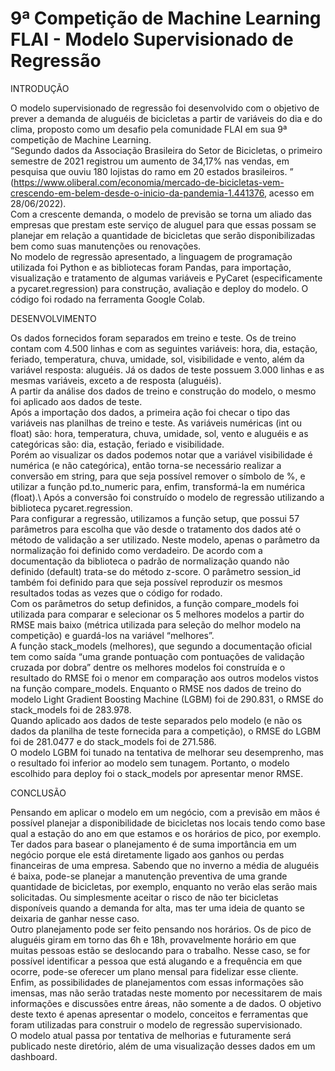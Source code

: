# 9ª Competição de Machine Learning FLAI - Modelo Supervisionado de Regressão 

INTRODUÇÃO

O modelo supervisionado de regressão foi desenvolvido com o objetivo de prever a demanda de aluguéis de bicicletas a partir de variáveis do dia e do clima, proposto como um desafio pela comunidade FLAI em sua 9ª competição de Machine Learning.\
“Segundo dados da Associação Brasileira do Setor de Bicicletas, o primeiro semestre de 2021 registrou um aumento de 34,17% nas vendas, em pesquisa que ouviu 180 lojistas do ramo em 20 estados brasileiros. ” (https://www.oliberal.com/economia/mercado-de-bicicletas-vem-crescendo-em-belem-desde-o-inicio-da-pandemia-1.441376, acesso em 28/06/2022).\
Com a crescente demanda, o modelo de previsão se torna um aliado das empresas que prestam este serviço de aluguel para que essas possam se planejar em relação a quantidade de bicicletas que serão disponibilizadas bem como suas manutenções ou renovações.\
No modelo de regressão apresentado, a linguagem de programação utilizada foi Python e as bibliotecas foram Pandas, para importação, visualização e tratamento de algumas variáveis e PyCaret (especificamente a pycaret.regression) para construção, avaliação e deploy do modelo. O código foi rodado na ferramenta Google Colab.


DESENVOLVIMENTO

Os dados fornecidos foram separados em treino e teste. Os de treino contam com 4.500 linhas e com as seguintes variáveis: hora, dia, estação, feriado, temperatura, chuva, umidade, sol, visibilidade e vento, além da variável resposta: aluguéis. Já os dados de teste possuem 3.000 linhas e as mesmas variáveis, exceto a de resposta (aluguéis).\
A partir da análise dos dados de treino e construção do modelo, o mesmo foi aplicado aos dados de teste.\
Após a importação dos dados, a primeira ação foi checar o tipo das variáveis nas planilhas de treino e teste. As variáveis numéricas (int ou float) são: hora, temperatura, chuva, umidade, sol, vento e aluguéis e as categóricas são: dia, estação, feriado e visibilidade.\
Porém ao visualizar os dados podemos notar que a variável visibilidade é numérica (e não categórica), então torna-se necessário realizar a conversão em string, para que seja possível remover o símbolo de %, e utilizar a função pd.to_numeric para, enfim, transformá-la em numérica (float).\ 
Após a conversão foi construído o modelo de regressão utilizando a biblioteca pycaret.regression.\
Para configurar a regressão, utilizamos a função setup, que possui 57 parâmetros para escolha que vão desde o tratamento dos dados até o método de validação a ser utilizado.
Neste modelo, apenas o parâmetro da normalização foi definido como verdadeiro. De acordo com a documentação da biblioteca o padrão de normalização quando não definido (default) trata-se do método z-score. O parâmetro session_id também foi definido para que seja possível reproduzir os mesmos resultados todas as vezes que o código for rodado.\
Com os parâmetros do setup definidos, a função compare_models foi utilizada para comparar e selecionar os 5 melhores modelos a partir do RMSE mais baixo (métrica utilizada para seleção do melhor modelo na competição) e guardá-los na variável “melhores”.\
A função stack_models (melhores), que segundo a documentação oficial tem como saída “uma grande pontuação com pontuações de validação cruzada por dobra” dentre os melhores modelos foi construída e o resultado do RMSE foi o menor em comparação aos outros modelos vistos na função compare_models. Enquanto o RMSE nos dados de treino do modelo Light Gradient Boosting Machine (LGBM) foi de 290.831, o RMSE do stack_models foi de 283.978.\
Quando aplicado aos dados de teste separados pelo modelo (e não os dados da planilha de teste fornecida para a competição), o RMSE do LGBM foi de 281.0477 e do stack_models foi de 271.586.\
O modelo LGBM foi tunado na tentativa de melhorar seu desemprenho, mas o resultado foi inferior ao modelo sem tunagem.
Portanto, o modelo escolhido para deploy foi o stack_models por apresentar menor RMSE.


CONCLUSÃO

Pensando em aplicar o modelo em um negócio, com a previsão em mãos é possível planejar a disponibilidade de bicicletas nos locais tendo como base qual a estação do ano em que estamos e os horários de pico, por exemplo.\
Ter dados para basear o planejamento é de suma importância em um negócio porque ele está diretamente ligado aos ganhos ou perdas financeiras de uma empresa. 
Sabendo que no inverno a média de aluguéis é baixa, pode-se planejar a manutenção preventiva de uma grande quantidade de bicicletas, por exemplo, enquanto no verão elas serão mais solicitadas. Ou simplesmente aceitar o risco de não ter bicicletas disponíveis quando a demanda for alta, mas ter uma ideia de quanto se deixaria de ganhar nesse caso. \
Outro planejamento pode ser feito pensando nos horários. Os de pico de aluguéis giram em torno das 6h e 18h, provavelmente horário em que muitas pessoas estão se deslocando para o trabalho. Nesse caso, se for possível identificar a pessoa que está alugando e a frequência em que ocorre, pode-se oferecer um plano mensal para fidelizar esse cliente.\
Enfim, as possibilidades de planejamentos com essas informações são imensas, mas não serão tratadas neste momento por necessitarem de mais informações e discussões entre áreas, não somente a de dados. O objetivo deste texto é apenas apresentar o modelo, conceitos e ferramentas que foram utilizadas para construir o modelo de regressão supervisionado.\
O modelo atual passa por tentativa de melhorias e futuramente será publicado neste diretório, além de uma visualização desses dados em um dashboard.
